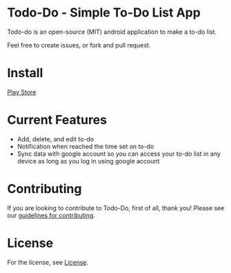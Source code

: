 # Todo-Do - Simple To-Do List App

Todo-do is an open-source (MIT) android application to make a to-do list.

Feel free to create issues, or fork and pull request.

# Install
[Play Store](https://play.google.com/store/apps/details?id=com.naufaldi_athallah_rifqi.todo_do)

# Current Features
- Add, delete, and edit to-do
- Notification when reached the time set on to-do
- Sync data with google account so you can access your to-do list in any device as long as you log
in using google account

# Contributing
If you are looking to contribute to Todo-Do, first of all, thank you! Please
see our [guidelines for contributing](CONTRIBUTING.md).

# License
For the license, see [License](LICENSE).

